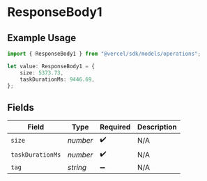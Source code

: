 # ResponseBody1

## Example Usage

```typescript
import { ResponseBody1 } from "@vercel/sdk/models/operations";

let value: ResponseBody1 = {
    size: 5373.73,
    taskDurationMs: 9446.69,
};
```

## Fields

| Field              | Type               | Required           | Description        |
| ------------------ | ------------------ | ------------------ | ------------------ |
| `size`             | *number*           | :heavy_check_mark: | N/A                |
| `taskDurationMs`   | *number*           | :heavy_check_mark: | N/A                |
| `tag`              | *string*           | :heavy_minus_sign: | N/A                |